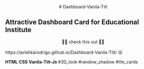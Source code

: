 <center> # Dashboard-Vanila-Tilt </center>

## Attractive Dashboard Card for Educational Institute
<center> 🛑🛑 check this out 🛑🛑 </center>

<br>
https://avishkarodrigo.github.io/Dashboard-Vanila-Tilt/ 😜

<b>HTML CSS Vanila-Tilt-Js </b>
#3D_look #randow_shadow #tile_cards

